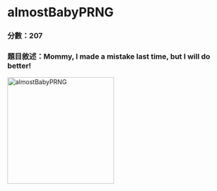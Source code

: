 # almostBabyPRNG
### 分數：207  
### 題目敘述：Mommy, I made a mistake last time, but I will do better!  
<img width="241" alt="almostBabyPRNG" src="https://user-images.githubusercontent.com/90737813/149651350-9ddead3d-3223-4865-b66f-b864ac33771d.png">
